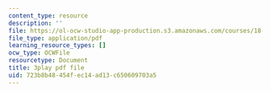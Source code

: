 ```yaml
---
content_type: resource
description: ''
file: https://ol-ocw-studio-app-production.s3.amazonaws.com/courses/18-01sc-single-variable-calculus-fall-2010/723b8b48454fec14ad13c650609703a5_rUis1mSzwyA.pdf
file_type: application/pdf
learning_resource_types: []
ocw_type: OCWFile
resourcetype: Document
title: 3play pdf file
uid: 723b8b48-454f-ec14-ad13-c650609703a5
---
```

